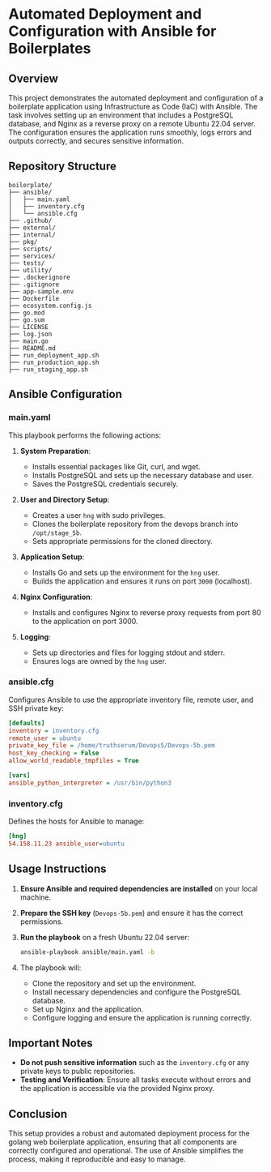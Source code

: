 # Automated Deployment and Configuration with Ansible for Boilerplates

## Overview

This project demonstrates the automated deployment and configuration of a boilerplate application using Infrastructure as Code (IaC) with Ansible. The task involves setting up an environment that includes a PostgreSQL database, and Nginx as a reverse proxy on a remote Ubuntu 22.04 server. The configuration ensures the application runs smoothly, logs errors and outputs correctly, and secures sensitive information.

## Repository Structure

```
boilerplate/
├── ansible/
│   ├── main.yaml
│   ├── inventory.cfg
│   └── ansible.cfg
├── .github/
├── external/
├── internal/
├── pkg/
├── scripts/
├── services/
├── tests/
├── utility/
├── .dockerignore
├── .gitignore
├── app-sample.env
├── Dockerfile
├── ecosystem.config.js
├── go.mod
├── go.sum
├── LICENSE
├── log.json
├── main.go
├── README.md
├── run_deployment_app.sh
├── run_production_app.sh
├── run_staging_app.sh
```

## Ansible Configuration

### main.yaml

This playbook performs the following actions:

1. **System Preparation**:
   - Installs essential packages like Git, curl, and wget.
   - Installs PostgreSQL and sets up the necessary database and user.
   - Saves the PostgreSQL credentials securely.

2. **User and Directory Setup**:
   - Creates a user `hng` with sudo privileges.
   - Clones the boilerplate repository from the devops branch into `/opt/stage_5b`.
   - Sets appropriate permissions for the cloned directory.

3. **Application Setup**:
   - Installs Go and sets up the environment for the `hng` user.
   - Builds the application and ensures it runs on port `3000` (localhost).

4. **Nginx Configuration**:
   - Installs and configures Nginx to reverse proxy requests from port 80 to the application on port 3000.

5. **Logging**:
   - Sets up directories and files for logging stdout and stderr.
   - Ensures logs are owned by the `hng` user.

### ansible.cfg

Configures Ansible to use the appropriate inventory file, remote user, and SSH private key:

```ini
[defaults]
inventory = inventory.cfg
remote_user = ubuntu
private_key_file = /home/truthserum/Devops5/Devops-5b.pem
host_key_checking = False
allow_world_readable_tmpfiles = True

[vars]
ansible_python_interpreter = /usr/bin/python3
```

### inventory.cfg

Defines the hosts for Ansible to manage:

```ini
[hng]
54.158.11.23 ansible_user=ubuntu
```

## Usage Instructions

1. **Ensure Ansible and required dependencies are installed** on your local machine.
2. **Prepare the SSH key** (`Devops-5b.pem`) and ensure it has the correct permissions.
3. **Run the playbook** on a fresh Ubuntu 22.04 server:

   ```bash
   ansible-playbook ansible/main.yaml -b
   ```

4. The playbook will:
   - Clone the repository and set up the environment.
   - Install necessary dependencies and configure the PostgreSQL database.
   - Set up Nginx and the application.
   - Configure logging and ensure the application is running correctly.

## Important Notes

- **Do not push sensitive information** such as the `inventory.cfg` or any private keys to public repositories.
- **Testing and Verification**: Ensure all tasks execute without errors and the application is accessible via the provided Nginx proxy.

## Conclusion

This setup provides a robust and automated deployment process for the golang web boilerplate application, ensuring that all components are correctly configured and operational. The use of Ansible simplifies the process, making it reproducible and easy to manage.